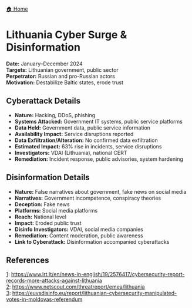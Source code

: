 <a href="{{ '/' | relative_url }}" class="home-button">🏠 Home</a>

# Lithuania Cyber Surge & Disinformation

**Date:** January–December 2024  
**Targets:** Lithuanian government, public sector  
**Perpetrator:** Russian and pro-Russian actors  
**Motivation:** Destabilize Baltic states, erode trust

## Cyberattack Details

- **Nature:** Hacking, DDoS, phishing
- **Systems Attacked:** Government IT systems, public service platforms
- **Data Held:** Government data, public service information
- **Availability Impact:** Service disruptions reported
- **Data Exfiltration/Alteration:** No confirmed data exfiltration
- **Estimated Impact:** 63% rise in incidents, service disruptions
- **Investigators:** VDAI (Lithuania), national CERT
- **Remediation:** Incident response, public advisories, system hardening

## Disinformation Details

- **Nature:** False narratives about government, fake news on social media
- **Narratives:** Government incompetence, conspiracy theories
- **Deception:** Fake news
- **Platforms:** Social media platforms
- **Reach:** National level
- **Impact:** Eroded public trust
- **Disinfo Investigators:** VDAI, social media companies
- **Remediation:** Content moderation, public awareness
- **Link to Cyberattack:** Disinformation accompanied cyberattacks

## References

[1](https://www.lrt.lt/en/news-in-english/19/2576417/cybersecurity-report-records-more-attacks-against-lithuania): https://www.lrt.lt/en/news-in-english/19/2576417/cybersecurity-report-records-more-attacks-against-lithuania  
[2](https://www.netscout.com/threatreport/emea/lithuania): https://www.netscout.com/threatreport/emea/lithuania  
[3](https://euvsdisinfo.eu/report/lithuanian-cybersecurity-manipulated-votes-in-moldovas-referendum): https://euvsdisinfo.eu/report/lithuanian-cybersecurity-manipulated-votes-in-moldovas-referendum  
